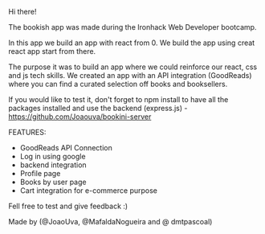 Hi there!


The bookish app was made during the Ironhack Web Developer bootcamp.

In this app we build an app with react from 0. We build the app using creat react app start from there.


The purpose it was to build an app where we could reinforce our react, css and js tech skills.
We created an app with an API integration (GoodReads) where you can find a curated selection off books and booksellers.

If you would like to test it, don't forget to npm install to have all the packages installed and use the backend (express.js) - https://github.com/Joaouva/bookini-server



FEATURES:
- GoodReads API Connection
- Log in using google
- backend integration
- Profile page
- Books by user page
- Cart integration for e-commerce purpose


Fell free to test and give feedback :)


Made by (@JoaoUva, @MafaldaNogueira and @
dmtpascoal)

